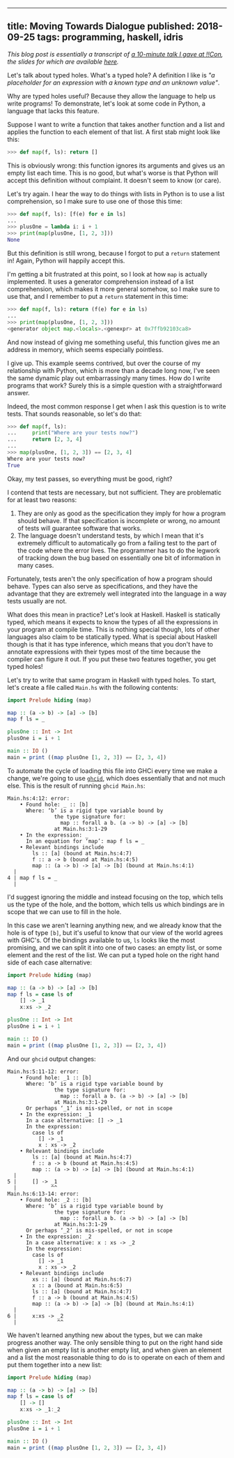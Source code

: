 --------------------------------------------------------------------------------
title: Moving Towards Dialogue
published: 2018-09-25
tags: programming, haskell, idris
--------------------------------------------------------------------------------

_This blog post is essentially a transcript of [a 10-minute talk I gave at
!!Con](https://www.youtube.com/watch?v=0oo8wIi2qBE), the slides for which are
available [here](https://vaibhavsagar.com/presentations/typed-holes/)._

Let's talk about typed holes. What's a typed hole? A definition I like is _"a
placeholder for an expression with a known type and an unknown value"_.

Why are typed holes useful? Because they allow the language to help us write
programs! To demonstrate, let's look at some code in Python, a language that
lacks this feature.

Suppose I want to write a function that takes another function and a list and
applies the function to each element of that list. A first stab might look like
this:

```python
>>> def map(f, ls): return []
```

This is obviously wrong: this function ignores its arguments and gives us an
empty list each time. This is no good, but what's worse is that Python will
accept this definition without complaint. It doesn't seem to know (or care).

Let's try again. I hear the way to do things with lists in Python is to use a
list comprehension, so I make sure to use one of those this time:

```python
>>> def map(f, ls): [f(e) for e in ls]
...
>>> plusOne = lambda i: i + 1
>>> print(map(plusOne, [1, 2, 3]))
None
```

But this definition is still wrong, because I forgot to put a `return`
statement in! Again, Python will happily accept this.

I'm getting a bit frustrated at this point, so I look at how `map` is actually
implemented. It uses a generator comprehension instead of a list comprehension,
which makes it more general somehow, so I make sure to use that, and I remember
to put a `return` statement in this time:

```python
>>> def map(f, ls): return (f(e) for e in ls)
...
>>> print(map(plusOne, [1, 2, 3]))
<generator object map.<locals>.<genexpr> at 0x7ffb92103ca8>
```

And now instead of giving me something useful, this function gives me an
address in memory, which seems especially pointless.

I give up. This example seems contrived, but over the course of my relationship
with Python, which is more than a decade long now, I've seen the same dynamic
play out embarrassingly many times. How do I write programs that work? Surely
this is a simple question with a straightforward answer.

Indeed, the most common response I get when I ask this question is to write
tests. That sounds reasonable, so let's do that:

```python
>>> def map(f, ls):
...     print("Where are your tests now?")
...     return [2, 3, 4]
...
>>> map(plusOne, [1, 2, 3]) == [2, 3, 4]
Where are your tests now?
True
```

Okay, my test passes, so everything must be good, right?

I contend that tests are necessary, but not sufficient. They are problematic
for at least two reasons:

1. They are only as good as the specification they imply for how a program
   should behave. If that specification is incomplete or wrong, no amount of
   tests will guarantee software that works.
2. The language doesn't understand tests, by which I mean that it's extremely
   difficult to automatically go from a failing test to the part of the code
   where the error lives. The programmer has to do the legwork of tracking down
   the bug based on essentially one bit of information in many cases.

Fortunately, tests aren't the only specification of how a program should
behave. Types can also serve as specifications, and they have the advantage
that they are extremely well integrated into the language in a way tests
usually are not.

What does this mean in practice? Let's look at Haskell. Haskell is statically
typed, which means it expects to know the types of all the expressions in your
program at compile time. This is nothing special though, lots of other
languages also claim to be statically typed. What is special about Haskell
though is that it has type inference, which means that you don't have to
annotate expressions with their types most of the time because the compiler can
figure it out. If you put these two features together, you get typed holes!

Let's try to write that same program in Haskell with typed holes. To start,
let's create a file called `Main.hs` with the following contents:

```haskell
import Prelude hiding (map)

map :: (a -> b) -> [a] -> [b]
map f ls = _

plusOne :: Int -> Int
plusOne i = i + 1

main :: IO ()
main = print ((map plusOne [1, 2, 3]) == [2, 3, 4])
```

To automate the cycle of loading this file into GHCi every time we make a
change, we're going to use [`ghcid`](https://github.com/ndmitchell/ghcid),
which does essentially that and not much else. This is the result of running
`ghcid Main.hs`:

```
Main.hs:4:12: error:
    • Found hole: _ :: [b]
      Where: ‘b’ is a rigid type variable bound by
               the type signature for:
                 map :: forall a b. (a -> b) -> [a] -> [b]
               at Main.hs:3:1-29
    • In the expression: _
      In an equation for ‘map’: map f ls = _
    • Relevant bindings include
        ls :: [a] (bound at Main.hs:4:7)
        f :: a -> b (bound at Main.hs:4:5)
        map :: (a -> b) -> [a] -> [b] (bound at Main.hs:4:1)
  |
4 | map f ls = _
  |
```

I'd suggest ignoring the middle and instead focusing on the top, which tells us
the type of the hole, and the bottom, which tells us which bindings are in
scope that we can use to fill in the hole.

In this case we aren't learning anything new, and we already know that the hole
is of type `[b]`, but it's useful to know that our view of the world agrees
with GHC's. Of the bindings available to us, `ls` looks like the most
promising, and we can split it into one of two cases: an empty list, or some
element and the rest of the list. We can put a typed hole on the right hand
side of each case alternative:

```haskell
import Prelude hiding (map)

map :: (a -> b) -> [a] -> [b]
map f ls = case ls of
    [] -> _1
    x:xs -> _2

plusOne :: Int -> Int
plusOne i = i + 1

main :: IO ()
main = print ((map plusOne [1, 2, 3]) == [2, 3, 4])
```

And our `ghcid` output changes:

```
Main.hs:5:11-12: error:
    • Found hole: _1 :: [b]
      Where: ‘b’ is a rigid type variable bound by
               the type signature for:
                 map :: forall a b. (a -> b) -> [a] -> [b]
               at Main.hs:3:1-29
      Or perhaps ‘_1’ is mis-spelled, or not in scope
    • In the expression: _1
      In a case alternative: [] -> _1
      In the expression:
        case ls of
          [] -> _1
          x : xs -> _2
    • Relevant bindings include
        ls :: [a] (bound at Main.hs:4:7)
        f :: a -> b (bound at Main.hs:4:5)
        map :: (a -> b) -> [a] -> [b] (bound at Main.hs:4:1)
  |
5 |     [] -> _1
  |           ^^
Main.hs:6:13-14: error:
    • Found hole: _2 :: [b]
      Where: ‘b’ is a rigid type variable bound by
               the type signature for:
                 map :: forall a b. (a -> b) -> [a] -> [b]
               at Main.hs:3:1-29
      Or perhaps ‘_2’ is mis-spelled, or not in scope
    • In the expression: _2
      In a case alternative: x : xs -> _2
      In the expression:
        case ls of
          [] -> _1
          x : xs -> _2
    • Relevant bindings include
        xs :: [a] (bound at Main.hs:6:7)
        x :: a (bound at Main.hs:6:5)
        ls :: [a] (bound at Main.hs:4:7)
        f :: a -> b (bound at Main.hs:4:5)
        map :: (a -> b) -> [a] -> [b] (bound at Main.hs:4:1)
  |
6 |     x:xs -> _2
  |             ^^
```

We haven't learned anything new about the types, but we can make progress
another way. The only sensible thing to put on the right hand side when given
an empty list is another empty list, and when given an element and a list the
most reasonable thing to do is to operate on each of them and put them together
into a new list:

```haskell
import Prelude hiding (map)

map :: (a -> b) -> [a] -> [b]
map f ls = case ls of
    [] -> []
    x:xs -> _1:_2

plusOne :: Int -> Int
plusOne i = i + 1

main :: IO ()
main = print ((map plusOne [1, 2, 3]) == [2, 3, 4])
```

